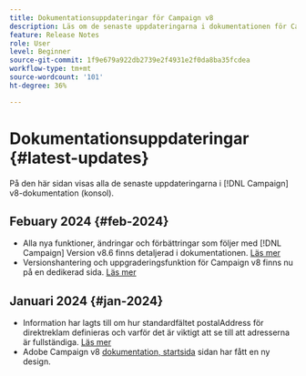 ```yaml
---
title: Dokumentationsuppdateringar för Campaign v8
description: Läs om de senaste uppdateringarna i dokumentationen för Campaign v8
feature: Release Notes
role: User
level: Beginner
source-git-commit: 1f9e679a922db2739e2f4931e2f0da8ba35fcdea
workflow-type: tm+mt
source-wordcount: '101'
ht-degree: 36%

---
```



# Dokumentationsuppdateringar {#latest-updates}

På den här sidan visas alla de senaste uppdateringarna i [!DNL Campaign] v8-dokumentation (konsol).

## Febuary 2024 {#feb-2024}

* Alla nya funktioner, ändringar och förbättringar som följer med [!DNL Campaign] Version v8.6 finns detaljerad i dokumentationen. [Läs mer](release-notes.md)
* Versionshantering och uppgraderingsfunktion för Campaign v8 finns nu på en dedikerad sida. [Läs mer](upgrades.md)


## Januari 2024 {#jan-2024}

* Information har lagts till om hur standardfältet postalAddress för direktreklam definieras och varför det är viktigt att se till att adresserna är fullständiga. [Läs mer](../send/direct-mail.md)
* Adobe Campaign v8 [dokumentation, startsida](../campaign-home.md) sidan har fått en ny design.
